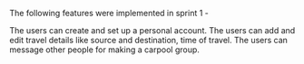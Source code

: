 The following features were implemented in sprint 1 - 

The users can create and set up a personal account.
The users can add and edit travel details like source and destination, time of travel.
The users can message other people for making a carpool group.